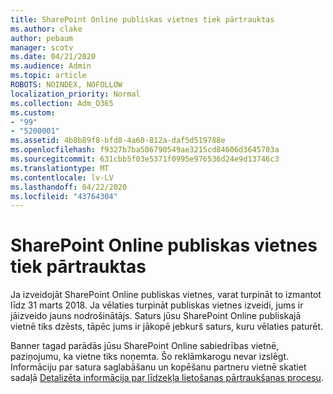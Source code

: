 ```yaml
---
title: SharePoint Online publiskas vietnes tiek pārtrauktas
ms.author: clake
author: pebaum
manager: scotv
ms.date: 04/21/2020
ms.audience: Admin
ms.topic: article
ROBOTS: NOINDEX, NOFOLLOW
localization_priority: Normal
ms.collection: Adm_O365
ms.custom:
- "99"
- "5200001"
ms.assetid: 4b8b89f8-bfd8-4a60-812a-daf5d519788e
ms.openlocfilehash: f9327b7ba506790549ae3215cd84606d3645703a
ms.sourcegitcommit: 631cbb5f03e5371f0995e976536d24e9d13746c3
ms.translationtype: MT
ms.contentlocale: lv-LV
ms.lasthandoff: 04/22/2020
ms.locfileid: "43764304"
---
```

# <a name="sharepoint-online-public-websites-are-being-discontinued"></a>SharePoint Online publiskas vietnes tiek pārtrauktas

Ja izveidojāt SharePoint Online publiskas vietnes, varat turpināt to izmantot līdz 31 marts 2018. Ja vēlaties turpināt publiskas vietnes izveidi, jums ir jāizveido jauns nodrošinātājs. Saturs jūsu SharePoint Online publiskajā vietnē tiks dzēsts, tāpēc jums ir jākopē jebkurš saturs, kuru vēlaties paturēt.
  
Banner tagad parādās jūsu SharePoint Online sabiedrības vietnē, paziņojumu, ka vietne tiks noņemta. Šo reklāmkarogu nevar izslēgt. Informāciju par satura saglabāšanu un kopēšanu partneru vietnē skatiet sadaļā [Detalizēta informācija par līdzekļa lietošanas pārtraukšanas procesu](https://go.microsoft.com/fwlink/?linkid=866980).
  